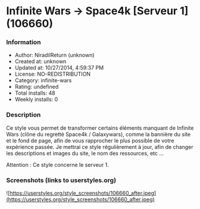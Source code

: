 # Infinite Wars -> Space4k [Serveur 1] (106660)

### Information
- Author: NiradilReturn (unknown)
- Created at: unknown
- Updated at: 10/27/2014, 4:59:37 PM
- License: NO-REDISTRIBUTION
- Category: infinite-wars
- Rating: undefined
- Total installs: 48
- Weekly installs: 0


### Description
Ce style vous permet de transformer certains éléments manquant de Infinite Wars (clône du regretté Space4k / Galaxywars), comme la bannière du site et le fond de page, afin de vous rapprocher le plus possible de votre expérience passée. Je mettrai ce style régulièrement à jour, afin de changer les descriptions et images du site, le nom des ressources, etc ...

Attention : Ce style concerne le serveur 1.


### Screenshots (links to userstyles.org)
![https://userstyles.org/style_screenshots/106660_after.jpeg](https://userstyles.org/style_screenshots/106660_after.jpeg)


